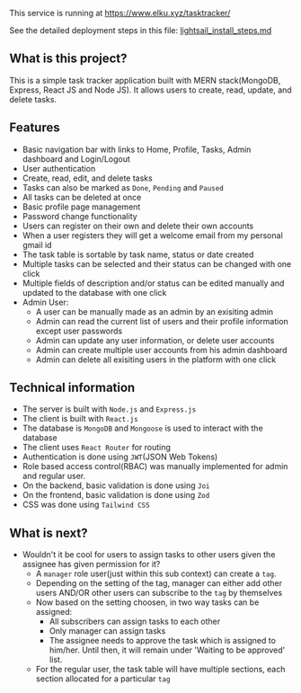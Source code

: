 This service is running at https://www.elku.xyz/tasktracker/

See the detailed deployment steps in this file: [lightsail_install_steps.md](https://github.com/El-Ku/TaskTracker/blob/main/lightsail_install_steps.md)

## What is this project?

This is a simple task tracker application built with MERN stack(MongoDB, Express, React JS and Node JS). It allows users to create, read, update, and delete tasks.

## Features

- Basic navigation bar with links to Home, Profile, Tasks, Admin dashboard and Login/Logout
- User authentication
- Create, read, edit, and delete tasks
- Tasks can also be marked as `Done`, `Pending` and `Paused`
- All tasks can be deleted at once
- Basic profile page management
- Password change functionality
- Users can register on their own and delete their own accounts
- When a user registers they will get a welcome email from my personal gmail id
- The task table is sortable by task name, status or date created
- Multiple tasks can be selected and their status can be changed with one click
- Multiple fields of description and/or status can be edited manually and updated to the database with one click
- Admin User:
  - A user can be manually made as an admin by an exisiting admin
  - Admin can read the current list of users and their profile information except user passwords
  - Admin can update any user information, or delete user accounts
  - Admin can create multiple user accounts from his admin dashboard
  - Admin can delete all exisiting users in the platform with one click

## Technical information

- The server is built with `Node.js` and `Express.js`
- The client is built with `React.js`
- The database is `MongoDB` and `Mongoose` is used to interact with the database
- The client uses `React Router` for routing
- Authentication is done using `JWT`(JSON Web Tokens)
- Role based access control(RBAC) was manually implemented for admin and regular user.
- On the backend, basic validation is done using `Joi`
- On the frontend, basic validation is done using `Zod`
- CSS was done using `Tailwind CSS`

## What is next?

- Wouldn't it be cool for users to assign tasks to other users given the assignee has given permission for it?
  - A `manager` role user(just within this sub context) can create a `tag`.
  - Depending on the setting of the tag, manager can either add other users AND/OR other users can subscribe to the `tag` by themselves
  - Now based on the setting choosen, in two way tasks can be assigned:
    - All subscribers can assign tasks to each other
    - Only manager can assign tasks
    - The assignee needs to approve the task which is assigned to him/her. Until then, it will remain under 'Waiting to be approved' list.
  - For the regular user, the task table will have multiple sections, each section allocated for a particular `tag`
